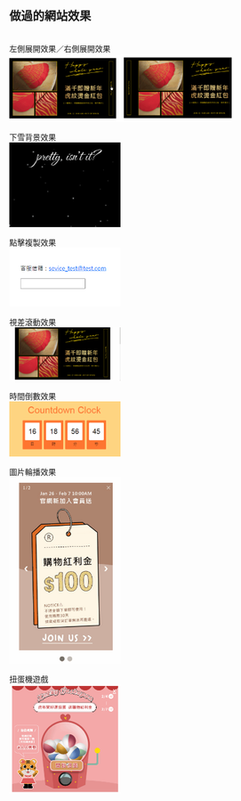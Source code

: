 ## 做過的網站效果

</br>
<span>左側展開效果／右側展開效果</span></br>
<img src="https://raw.githubusercontent.com/layla4131/Web_function/main/images/gif/left_pop.gif" width="200"><img src="https://raw.githubusercontent.com/layla4131/Web_function/main/images/gif/right_pop.gif" width="200">
</br>

<span>下雪背景效果</span></br>
<img src="https://raw.githubusercontent.com/layla4131/Web_function/main/images/gif/snow.gif" width="200"></br>
       
<span>點擊複製效果</span></br>
<img src="https://raw.githubusercontent.com/layla4131/Web_function/main/images/gif/clickCopy.gif" width="200"></br>

<span>視差滾動效果</span></br>
<img src="https://raw.githubusercontent.com/layla4131/Web_function/main/images/gif/Parallax_Scrolling.gif" width="200"></br>

<span>時間倒數效果</span></br>
<img src="https://raw.githubusercontent.com/layla4131/Web_function/main/images/gif/countdown.gif" width="200"></br>

<span>圖片輪播效果</span></br>
<img src="https://raw.githubusercontent.com/layla4131/Web_function/main/images/gif/SlideShow.gif" width="200"></br>

<span>扭蛋機遊戲</span></br>
<img src="https://raw.githubusercontent.com/layla4131/Web_function/main/images/gif/gashapon.gif" width="200"></br>
